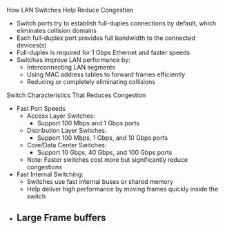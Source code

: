 How LAN Switches Help Reduce Congestion
- Switch ports try to establish full-duples connections by default, which eliminates collision domains
- Each full-duplex port provides full bandwidth to the connected devices(s)
- Full-duplex is required for 1 Gbps Ethernet and faster speeds
- Switches improve LAN performance by:
	- Interconnecting LAN segments
	- Using MAC address tables to forward frames efficiently
	- Reducing or completely eliminating collisions

Switch Characteristics That Reduces Congestion
- Fast Port Speeds
	- Access Layer Switches:
		- Support 100 Mbps and 1 Gbps ports
	- Distribution Layer Switches:
		- Support 100 Mbps, 1 Gbps, and 10 Gbps ports
	- Core/Data Center Switches:
		- Support 10 Gbps, 40 Gbps, and 100 Gbps ports
	- Note: Faster switches cost more but significantly reduce congestions
- Fast Internal Switching:
	- Switches use fast internal buses or shared memory
	- Help deliver high performance by moving frames quickly inside the switch
- Large Frame buffers
	- 